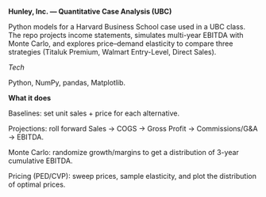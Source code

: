 **Hunley, Inc. — Quantitative Case Analysis (UBC)**

Python models for a Harvard Business School case used in a UBC class. The repo projects income statements, simulates multi-year EBITDA with Monte Carlo, and explores price–demand elasticity to compare three strategies (Titaluk Premium, Walmart Entry-Level, Direct Sales).

*Tech*

Python, NumPy, pandas, Matplotlib.

**What it does**

Baselines: set unit sales + price for each alternative.

Projections: roll forward Sales → COGS → Gross Profit → Commissions/G&A → EBITDA.

Monte Carlo: randomize growth/margins to get a distribution of 3-year cumulative EBITDA.

Pricing (PED/CVP): sweep prices, sample elasticity, and plot the distribution of optimal prices.